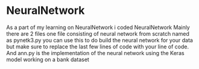 # NeuralNetwork
As a part of my learning on NeuralNetwork i coded NeuralNetwork 
Mainly there are 2 files one file consisting of neural network from scratch named as pynetk3.py you can use this to do build the neural network for your data but make sure to replace the last few lines of code with your line of code.
And ann.py is the implementation of the neural network using the Keras model working on a bank dataset
